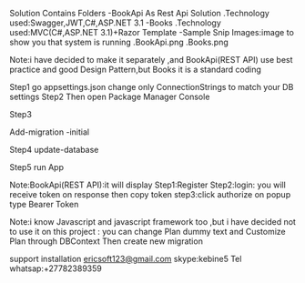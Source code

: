 Solution Contains Folders
 -BookApi As Rest Api Solution
     .Technology used:Swagger,JWT,C#,ASP.NET 3.1
 -Books
      .Technology used:MVC(C#,ASP.NET 3.1)+Razor Template
 -Sample Snip Images:image to show you that system is running
      .BookApi.png
	  .Books.png 
      
	  
Note:i have decided to make it separately ,and BookApi(REST API) use best practice and good Design Pattern,but Books it is  a standard coding


Step1
go appsettings.json
change only ConnectionStrings to match your DB settings
Step2
Then open Package Manager Console

Step3

Add-migration -initial

Step4
update-database

Step5
run App


Note:BookApi(REST API):it will display 
     Step1:Register
	 Step2:login: you will receive token on response then copy token
	 step3:click authorize on popup type Bearer Token
	 




Note:i know Javascript and javascript framework too ,but i have decided not to use it on this project
    : you can change Plan dummy text and Customize Plan   through DBContext Then create new migration
	

support installation
ericsoft123@gmail.com
skype:kebine5
Tel whatsap:+27782389359



